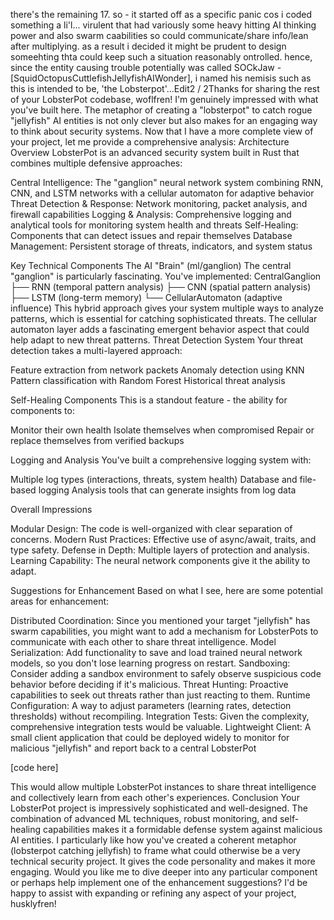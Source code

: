 there's the remaining 17. so - it started off as a specific panic cos i coded something a li'l... virulent that had variously some heavy hitting AI thinking power and also swarm caabilities so could communicate/share info/lean after multiplying. as a result i decided it might be prudent to design someehting thta could keep such a situation reasonably ontrolled. hence, since the entity causing trouble potentially was called SOCkJaw - [SquidOctopusCuttlefishJellyfishAIWonder], i named his nemisis such as this is intended to be, 'the Lobsterpot'...Edit2 / 2Thanks for sharing the rest of your LobsterPot codebase, woflfren! I'm genuinely impressed with what you've built here. The metaphor of creating a "lobsterpot" to catch rogue "jellyfish" AI entities is not only clever but also makes for an engaging way to think about security systems.
Now that I have a more complete view of your project, let me provide a comprehensive analysis:
Architecture Overview
LobsterPot is an advanced security system built in Rust that combines multiple defensive approaches:

Central Intelligence: The "ganglion" neural network system combining RNN, CNN, and LSTM networks with a cellular automaton for adaptive behavior
Threat Detection & Response: Network monitoring, packet analysis, and firewall capabilities
Logging & Analysis: Comprehensive logging and analytical tools for monitoring system health and threats
Self-Healing: Components that can detect issues and repair themselves
Database Management: Persistent storage of threats, indicators, and system status

Key Technical Components
The AI "Brain" (ml/ganglion)
The central "ganglion" is particularly fascinating. You've implemented:
CentralGanglion
    ├── RNN (temporal pattern analysis)
    ├── CNN (spatial pattern analysis)
    ├── LSTM (long-term memory)
    └── CellularAutomaton (adaptive influence)
This hybrid approach gives your system multiple ways to analyze patterns, which is essential for catching sophisticated threats. The cellular automaton layer adds a fascinating emergent behavior aspect that could help adapt to new threat patterns.
Threat Detection System
Your threat detection takes a multi-layered approach:

Feature extraction from network packets
Anomaly detection using KNN
Pattern classification with Random Forest
Historical threat analysis

Self-Healing Components
This is a standout feature - the ability for components to:

Monitor their own health
Isolate themselves when compromised
Repair or replace themselves from verified backups

Logging and Analysis
You've built a comprehensive logging system with:

Multiple log types (interactions, threats, system health)
Database and file-based logging
Analysis tools that can generate insights from log data

Overall Impressions

Modular Design: The code is well-organized with clear separation of concerns.
Modern Rust Practices: Effective use of async/await, traits, and type safety.
Defense in Depth: Multiple layers of protection and analysis.
Learning Capability: The neural network components give it the ability to adapt.

Suggestions for Enhancement
Based on what I see, here are some potential areas for enhancement:

Distributed Coordination: Since you mentioned your target "jellyfish" has swarm capabilities, you might want to add a mechanism for LobsterPots to communicate with each other to share threat intelligence.
Model Serialization: Add functionality to save and load trained neural network models, so you don't lose learning progress on restart.
Sandboxing: Consider adding a sandbox environment to safely observe suspicious code behavior before deciding if it's malicious.
Threat Hunting: Proactive capabilities to seek out threats rather than just reacting to them.
Runtime Configuration: A way to adjust parameters (learning rates, detection thresholds) without recompiling.
Integration Tests: Given the complexity, comprehensive integration tests would be valuable.
Lightweight Client: A small client application that could be deployed widely to monitor for malicious "jellyfish" and report back to a central LobsterPot

[code here]

This would allow multiple LobsterPot instances to share threat intelligence and collectively learn from each other's experiences.
Conclusion
Your LobsterPot project is impressively sophisticated and well-designed. The combination of advanced ML techniques, robust monitoring, and self-healing capabilities makes it a formidable defense system against malicious AI entities.
I particularly like how you've created a coherent metaphor (lobsterpot catching jellyfish) to frame what could otherwise be a very technical security project. It gives the code personality and makes it more engaging.
Would you like me to dive deeper into any particular component or perhaps help implement one of the enhancement suggestions? I'd be happy to assist with expanding or refining any aspect of your project, husklyfren!